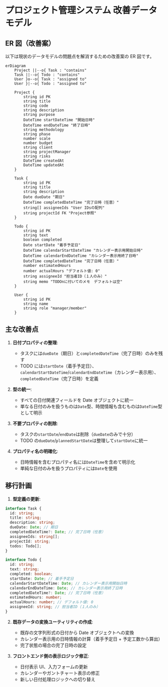 # プロジェクト管理システム 改善データモデル

## ER 図（改善案）

以下は現状のデータモデルの問題点を解消するための改善案の ER 図です。

```mermaid
erDiagram
    Project ||--o{ Task : "contains"
    Task ||--o{ Todo : "contains"
    User }o--o{ Task : "assigned to"
    User }|--o{ Todo : "assigned to"

    Project {
        string id PK
        string title
        string code
        string description
        string purpose
        DateTime startDateTime "開始日時"
        DateTime endDateTime "終了日時"
        string methodology
        string phase
        number scale
        number budget
        string client
        string projectManager
        string risks
        DateTime createdAt
        DateTime updatedAt
    }

    Task {
        string id PK
        string title
        string description
        Date dueDate "期日"
        DateTime completedDateTime "完了日時（任意）"
        string[] assigneeIds "User IDsの配列"
        string projectId FK "Project参照"
    }

    Todo {
        string id PK
        string text
        boolean completed
        Date startDate "着手予定日"
        DateTime calendarStartDateTime "カレンダー表示用開始日時"
        DateTime calendarEndDateTime "カレンダー表示用終了日時"
        DateTime completedDateTime "完了日時（任意）"
        number estimatedHours
        number actualHours "デフォルト値: 0"
        string assigneeId "担当者ID（１人のみ）"
        string memo "TODOnに付いてのメモ　デフォルトは空"
    }

    User {
        string id PK
        string name
        string role "manager/member"
    }
```

## 主な改善点

1. **日付プロパティの整理**:

   - タスクには`dueDate`（期日）と`completedDateTime`（完了日時）のみを残す
   - TODO には`startDate`（着手予定日）、`calendarStartDateTime`/`calendarEndDateTime`（カレンダー表示用）、`completedDateTime`（完了日時）を定義

2. **型の統一**:

   - すべての日付関連フィールドを Date オブジェクトに統一
   - 単なる日付のみを扱うものは`Date`型、時間情報も含むものは`DateTime`型として明示

3. **不要プロパティの削除**:

   - タスクの`startDate`/`endDate`は削除（`dueDate`のみで十分）
   - TODO の`dueDate`/`plannedStartDate`は整理して`startDate`に統一

4. **プロパティ名の明確化**:
   - 日時情報を含むプロパティ名には`DateTime`を含めて明示化
   - 単純な日付のみを扱うプロパティには`Date`を使用

## 移行計画

1. **型定義の更新**:

```typescript
interface Task {
  id: string;
  title: string;
  description: string;
  dueDate: Date; // 期日
  completedDateTime?: Date; // 完了日時（任意）
  assigneeIds: string[];
  projectId: string;
  todos: Todo[];
}

interface Todo {
  id: string;
  text: string;
  completed: boolean;
  startDate: Date; // 着手予定日
  calendarStartDateTime: Date; // カレンダー表示用開始日時
  calendarEndDateTime: Date; // カレンダー表示用終了日時
  completedDateTime?: Date; // 完了日時（任意）
  estimatedHours: number;
  actualHours: number; // デフォルト値: 0
  assigneeId: string; // 担当者ID（１人のみ）
}
```

2. **既存データの変換ユーティリティの作成**:

   - 既存の文字列形式の日付から Date オブジェクトへの変換
   - カレンダー表示用の日時情報の計算（着手予定日 + 予定工数から算出）
   - 完了状態の場合の完了日時の設定

3. **フロントエンド側の表示ロジック修正**:
   - 日付表示 UI、入力フォームの更新
   - カレンダーやガントチャート表示の修正
   - 新しい日付処理ロジックへの切り替え
